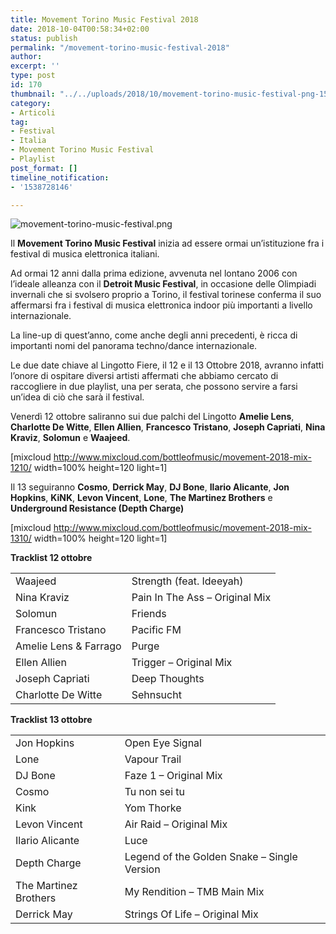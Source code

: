 ```yaml
---
title: Movement Torino Music Festival 2018
date: 2018-10-04T00:58:34+02:00
status: publish
permalink: "/movement-torino-music-festival-2018"
author: 
excerpt: ''
type: post
id: 170
thumbnail: "../../uploads/2018/10/movement-torino-music-festival-png-150x150.jpg"
category:
- Articoli
tag:
- Festival
- Italia
- Movement Torino Music Festival
- Playlist
post_format: []
timeline_notification:
- '1538728146'

---
```

![movement-torino-music-festival.png](http://bottleofmusic.000webhostapp.com/wp-content/uploads/2018/10/movement-torino-music-festival-png.jpg?w=300)

Il **Movement Torino Music Festival** inizia ad essere ormai un’istituzione fra i festival di musica elettronica italiani.

Ad ormai 12 anni dalla prima edizione, avvenuta nel lontano 2006 con l’ideale alleanza con il **Detroit Music Festival**, in occasione delle Olimpiadi invernali che si svolsero proprio a Torino, il festival torinese conferma il suo affermarsi fra i festival di musica elettronica indoor più importanti a livello internazionale.

La line-up di quest’anno, come anche degli anni precedenti, è ricca di importanti nomi del panorama techno/dance internazionale.

Le due date chiave al Lingotto Fiere, il 12 e il 13 Ottobre 2018, avranno infatti l’onore di ospitare diversi artisti affermati che abbiamo cercato di raccogliere in due playlist, una per serata, che possono servire a farsi un’idea di ciò che sarà il festival.

Venerdì 12 ottobre saliranno sui due palchi del Lingotto **Amelie Lens**, **Charlotte De Witte**, **Ellen Allien**, **Francesco Tristano**, **Joseph Capriati**, **Nina Kraviz**, **Solomun** e **Waajeed**.

\[mixcloud http://www.mixcloud.com/bottleofmusic/movement-2018-mix-1210/ width=100% height=120 light=1\]

Il 13 seguiranno **Cosmo**, **Derrick May**, **DJ Bone**, **Ilario Alicante**, **Jon Hopkins**, **KiNK**, **Levon Vincent**, **Lone**, **The Martinez Brothers** e **Underground Resistance (Depth Charge)**

\[mixcloud http://www.mixcloud.com/bottleofmusic/movement-2018-mix-1310/ width=100% height=120 light=1\]

**Tracklist 12 ottobre**

<table><tbody><tr><td colspan="1" rowspan="1">Waajeed</td><td colspan="1" rowspan="1">Strength (feat. Ideeyah)</td></tr><tr><td colspan="1" rowspan="1">Nina Kraviz</td><td colspan="1" rowspan="1">Pain In The Ass – Original Mix</td></tr><tr><td colspan="1" rowspan="1">Solomun</td><td colspan="1" rowspan="1">Friends</td></tr><tr><td colspan="1" rowspan="1">Francesco Tristano</td><td colspan="1" rowspan="1">Pacific FM</td></tr><tr><td colspan="1" rowspan="1">Amelie Lens & Farrago</td><td colspan="1" rowspan="1">Purge</td></tr><tr><td colspan="1" rowspan="1">Ellen Allien</td><td colspan="1" rowspan="1">Trigger – Original Mix</td></tr><tr><td colspan="1" rowspan="1">Joseph Capriati</td><td colspan="1" rowspan="1">Deep Thoughts</td></tr><tr><td colspan="1" rowspan="1">Charlotte De Witte</td><td colspan="1" rowspan="1">Sehnsucht</td></tr></tbody></table>

**Tracklist 13 ottobre**

<table><tbody><tr><td colspan="1" rowspan="1">Jon Hopkins</td><td colspan="1" rowspan="1">Open Eye Signal</td></tr><tr><td colspan="1" rowspan="1">Lone</td><td colspan="1" rowspan="1">Vapour Trail</td></tr><tr><td colspan="1" rowspan="1">DJ Bone</td><td colspan="1" rowspan="1">Faze 1 – Original Mix</td></tr><tr><td colspan="1" rowspan="1">Cosmo</td><td colspan="1" rowspan="1">Tu non sei tu</td></tr><tr><td colspan="1" rowspan="1">Kink</td><td colspan="1" rowspan="1">Yom Thorke</td></tr><tr><td colspan="1" rowspan="1">Levon Vincent</td><td colspan="1" rowspan="1">Air Raid – Original Mix</td></tr><tr><td colspan="1" rowspan="1">Ilario Alicante</td><td colspan="1" rowspan="1">Luce</td></tr><tr><td colspan="1" rowspan="1">Depth Charge</td><td colspan="1" rowspan="1">Legend of the Golden Snake – Single Version</td></tr><tr><td colspan="1" rowspan="1">The Martinez Brothers</td><td colspan="1" rowspan="1">My Rendition – TMB Main Mix</td></tr><tr><td colspan="1" rowspan="1">Derrick May</td><td colspan="1" rowspan="1">Strings Of Life – Original Mix</td></tr></tbody></table>
